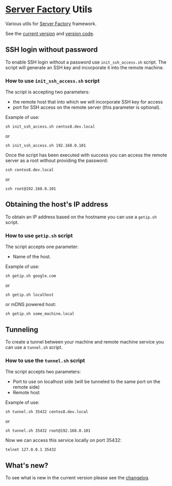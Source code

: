 # [Server Factory](https://github.com/Server-Factory/Core-Framework) Utils

Various utils for [Server Factory](https://github.com/Server-Factory/Core-Framework) framework.

See the [current version](./version.txt) and
[version code](./version_code.txt).

## SSH login without password

To enable SSH login without a password use `init_ssh_access.sh` script. 
The script will generate an SSH key and incorporate it into the remote machine.


### How to use `init_ssh_access.sh` script

The script is accepting two parameters: 

- the remote host that into which we will incorporate SSH key for access
- port for SSH access on the remote server (this parameter is optional).

Example of use:

```
sh init_ssh_access.sh centos8.dev.local
```

or

```
sh init_ssh_access.sh 192.168.0.101
```

Once the script has been executed with success you can access the remote server as a root without providing the password:

```
ssh centos8.dev.local
```

or

```
ssh root@192.168.0.101
```

## Obtaining the host's IP address

To obtain an IP address based on the hostname you can use a `getip.sh` script.

### How to use `getip.sh` script

The script accepts one parameter:
- Name of the host.

Example of use:

```
sh getip.sh google.com
```

or

```
sh getip.sh localhost
```

or mDNS powered host:

```
sh getip.sh some_machine.local
```
## Tunneling

To create a tunnel between your machine and remote machine service you can use a `tunnel.sh` script.

### How to use the `tunnel.sh` script

The script accepts two parameters:

- Port to use on localhost side (will be tunneled to the same port on the remote side)
- Remote host

Example of use:

```
sh tunnel.sh 35432 centos8.dev.local
```

or

```
sh tunnel.sh 35432 root@192.168.0.101
```

Now we can access this service locally on port 35432:

```
telnet 127.0.0.1 35432
```

## What's new?

To see what is new in the current version please see the [changelog](./CHANGELOG.md).

